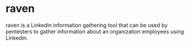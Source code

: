 # raven
raven is a Linkedin information gathering tool that  can be used by pentesters to gather information about an organization employees using Linkedin.
